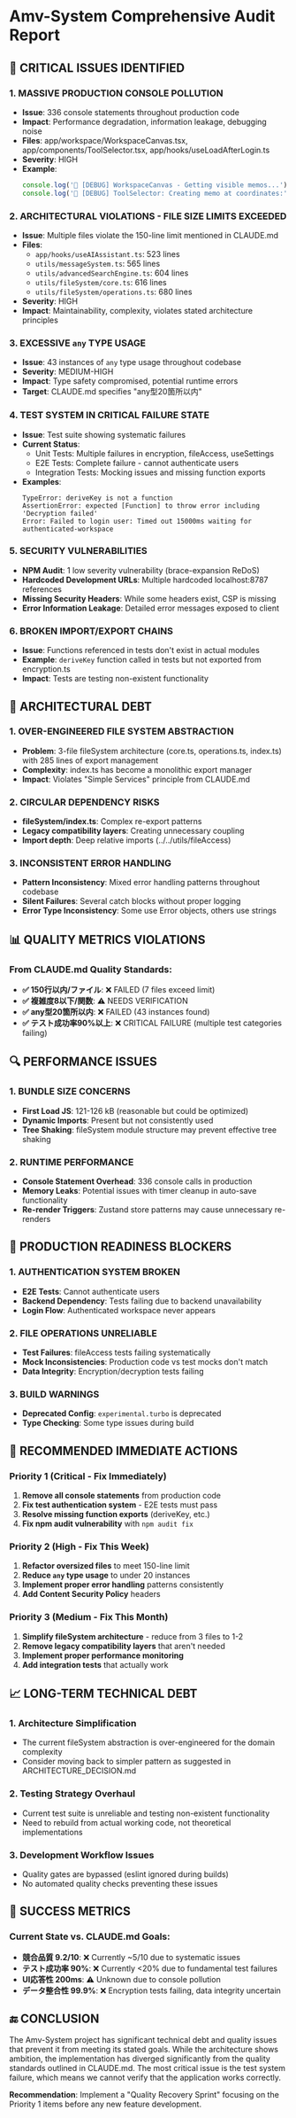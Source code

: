 # Amv-System Comprehensive Audit Report

## 🚨 CRITICAL ISSUES IDENTIFIED

### 1. **MASSIVE PRODUCTION CONSOLE POLLUTION**
- **Issue**: 336 console statements throughout production code
- **Impact**: Performance degradation, information leakage, debugging noise
- **Files**: app/workspace/WorkspaceCanvas.tsx, app/components/ToolSelector.tsx, app/hooks/useLoadAfterLogin.ts
- **Severity**: HIGH
- **Example**: 
  ```typescript
  console.log('🔧 [DEBUG] WorkspaceCanvas - Getting visible memos...');
  console.log('🔧 [DEBUG] ToolSelector: Creating memo at coordinates:', { cx, cy });
  ```

### 2. **ARCHITECTURAL VIOLATIONS - FILE SIZE LIMITS EXCEEDED**
- **Issue**: Multiple files violate the 150-line limit mentioned in CLAUDE.md
- **Files**:
  - `app/hooks/useAIAssistant.ts`: 523 lines
  - `utils/messageSystem.ts`: 565 lines
  - `utils/advancedSearchEngine.ts`: 604 lines
  - `utils/fileSystem/core.ts`: 616 lines
  - `utils/fileSystem/operations.ts`: 680 lines
- **Severity**: HIGH
- **Impact**: Maintainability, complexity, violates stated architecture principles

### 3. **EXCESSIVE `any` TYPE USAGE**
- **Issue**: 43 instances of `any` type usage throughout codebase
- **Severity**: MEDIUM-HIGH
- **Impact**: Type safety compromised, potential runtime errors
- **Target**: CLAUDE.md specifies "any型20箇所以内"

### 4. **TEST SYSTEM IN CRITICAL FAILURE STATE**
- **Issue**: Test suite showing systematic failures
- **Current Status**:
  - Unit Tests: Multiple failures in encryption, fileAccess, useSettings
  - E2E Tests: Complete failure - cannot authenticate users
  - Integration Tests: Mocking issues and missing function exports
- **Examples**:
  ```
  TypeError: deriveKey is not a function
  AssertionError: expected [Function] to throw error including 'Decryption failed'
  Error: Failed to login user: Timed out 15000ms waiting for authenticated-workspace
  ```

### 5. **SECURITY VULNERABILITIES**
- **NPM Audit**: 1 low severity vulnerability (brace-expansion ReDoS)
- **Hardcoded Development URLs**: Multiple hardcoded localhost:8787 references
- **Missing Security Headers**: While some headers exist, CSP is missing
- **Error Information Leakage**: Detailed error messages exposed to client

### 6. **BROKEN IMPORT/EXPORT CHAINS**
- **Issue**: Functions referenced in tests don't exist in actual modules
- **Example**: `deriveKey` function called in tests but not exported from encryption.ts
- **Impact**: Tests are testing non-existent functionality

## 🔴 ARCHITECTURAL DEBT

### 1. **OVER-ENGINEERED FILE SYSTEM ABSTRACTION**
- **Problem**: 3-file fileSystem architecture (core.ts, operations.ts, index.ts) with 285 lines of export management
- **Complexity**: index.ts has become a monolithic export manager
- **Impact**: Violates "Simple Services" principle from CLAUDE.md

### 2. **CIRCULAR DEPENDENCY RISKS**
- **fileSystem/index.ts**: Complex re-export patterns
- **Legacy compatibility layers**: Creating unnecessary coupling
- **Import depth**: Deep relative imports (../../utils/fileAccess)

### 3. **INCONSISTENT ERROR HANDLING**
- **Pattern Inconsistency**: Mixed error handling patterns throughout codebase
- **Silent Failures**: Several catch blocks without proper logging
- **Error Type Inconsistency**: Some use Error objects, others use strings

## 📊 QUALITY METRICS VIOLATIONS

### From CLAUDE.md Quality Standards:
- **✅ 150行以内/ファイル**: ❌ FAILED (7 files exceed limit)
- **✅ 複雑度8以下/関数**: ⚠️ NEEDS VERIFICATION
- **✅ any型20箇所以内**: ❌ FAILED (43 instances found)
- **✅ テスト成功率90%以上**: ❌ CRITICAL FAILURE (multiple test categories failing)

## 🔍 PERFORMANCE ISSUES

### 1. **BUNDLE SIZE CONCERNS**
- **First Load JS**: 121-126 kB (reasonable but could be optimized)
- **Dynamic Imports**: Present but not consistently used
- **Tree Shaking**: fileSystem module structure may prevent effective tree shaking

### 2. **RUNTIME PERFORMANCE**
- **Console Statement Overhead**: 336 console calls in production
- **Memory Leaks**: Potential issues with timer cleanup in auto-save functionality
- **Re-render Triggers**: Zustand store patterns may cause unnecessary re-renders

## 🚨 PRODUCTION READINESS BLOCKERS

### 1. **AUTHENTICATION SYSTEM BROKEN**
- **E2E Tests**: Cannot authenticate users
- **Backend Dependency**: Tests failing due to backend unavailability
- **Login Flow**: Authenticated workspace never appears

### 2. **FILE OPERATIONS UNRELIABLE**
- **Test Failures**: fileAccess tests failing systematically
- **Mock Inconsistencies**: Production code vs test mocks don't match
- **Data Integrity**: Encryption/decryption tests failing

### 3. **BUILD WARNINGS**
- **Deprecated Config**: `experimental.turbo` is deprecated
- **Type Checking**: Some type issues during build

## 🔧 RECOMMENDED IMMEDIATE ACTIONS

### Priority 1 (Critical - Fix Immediately)
1. **Remove all console statements** from production code
2. **Fix test authentication system** - E2E tests must pass
3. **Resolve missing function exports** (deriveKey, etc.)
4. **Fix npm audit vulnerability** with `npm audit fix`

### Priority 2 (High - Fix This Week)
1. **Refactor oversized files** to meet 150-line limit
2. **Reduce `any` type usage** to under 20 instances
3. **Implement proper error handling** patterns consistently
4. **Add Content Security Policy** headers

### Priority 3 (Medium - Fix This Month)
1. **Simplify fileSystem architecture** - reduce from 3 files to 1-2
2. **Remove legacy compatibility layers** that aren't needed
3. **Implement proper performance monitoring**
4. **Add integration tests** that actually work

## 📈 LONG-TERM TECHNICAL DEBT

### 1. **Architecture Simplification**
- The current fileSystem abstraction is over-engineered for the domain complexity
- Consider moving back to simpler pattern as suggested in ARCHITECTURE_DECISION.md

### 2. **Testing Strategy Overhaul**
- Current test suite is unreliable and testing non-existent functionality
- Need to rebuild from actual working code, not theoretical implementations

### 3. **Development Workflow Issues**
- Quality gates are bypassed (eslint ignored during builds)
- No automated quality checks preventing these issues

## 🎯 SUCCESS METRICS

### Current State vs. CLAUDE.md Goals:
- **競合品質 9.2/10**: ❌ Currently ~5/10 due to systematic issues
- **テスト成功率 90%**: ❌ Currently <20% due to fundamental test failures
- **UI応答性 200ms**: ⚠️ Unknown due to console pollution
- **データ整合性 99.9%**: ❌ Encryption tests failing, data integrity uncertain

## 🔚 CONCLUSION

The Amv-System project has significant technical debt and quality issues that prevent it from meeting its stated goals. While the architecture shows ambition, the implementation has diverged significantly from the quality standards outlined in CLAUDE.md. The most critical issue is the test system failure, which means we cannot verify that the application works correctly.

**Recommendation**: Implement a "Quality Recovery Sprint" focusing on the Priority 1 items before any new feature development.